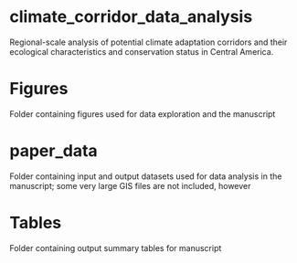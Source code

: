 # climate_corridor_data_analysis
Regional-scale analysis of potential climate adaptation corridors and their ecological characteristics and conservation status in Central America.

# Figures
Folder containing figures used for data exploration and the manuscript

# paper_data
Folder containing input and output datasets used for data analysis in the manuscript; some very large GIS files are not included, however

# Tables
Folder containing output summary tables for manuscript
